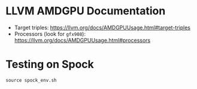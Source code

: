 # LLVM AMDGPU Documentation

 * Target triples: https://llvm.org/docs/AMDGPUUsage.html#target-triples
 * Processors (look for `gfx908`): https://llvm.org/docs/AMDGPUUsage.html#processors

# Testing on Spock

```
source spock_env.sh
```
